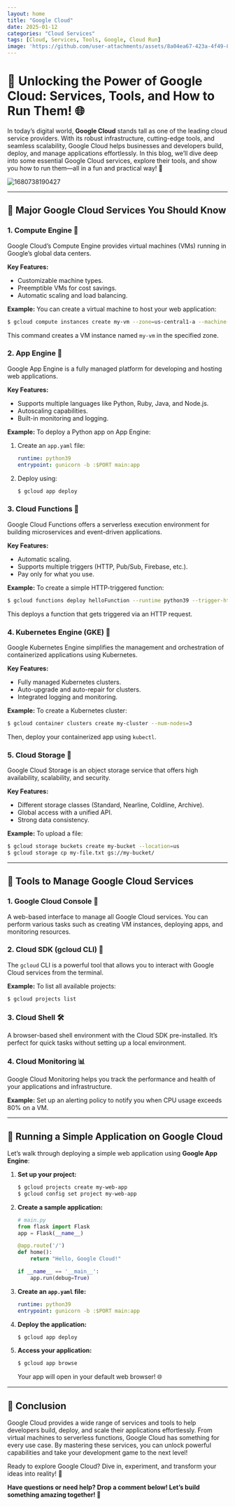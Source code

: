 ```yaml
---
layout: home
title: "Google Cloud"
date: 2025-01-12
categories: "Cloud Services"
tags: [Cloud, Services, Tools, Google, Cloud Run]
image: 'https://github.com/user-attachments/assets/8a04ea67-423a-4f49-865d-d5e30d738413'
---
```


# 🚀 Unlocking the Power of Google Cloud: Services, Tools, and How to Run Them! 🌐

In today’s digital world, **Google Cloud** stands tall as one of the leading cloud service providers. With its robust infrastructure, cutting-edge tools, and seamless scalability, Google Cloud helps businesses and developers build, deploy, and manage applications effortlessly. In this blog, we’ll dive deep into some essential Google Cloud services, explore their tools, and show you how to run them—all in a fun and practical way! 🙌

![1680738190427](https://github.com/user-attachments/assets/8a04ea67-423a-4f49-865d-d5e30d738413)

---

## 🚀 Major Google Cloud Services You Should Know

### 1. **Compute Engine** 🧻
Google Cloud’s Compute Engine provides virtual machines (VMs) running in Google’s global data centers.

**Key Features:**
- Customizable machine types.
- Preemptible VMs for cost savings.
- Automatic scaling and load balancing.

**Example:**
You can create a virtual machine to host your web application:
```bash
$ gcloud compute instances create my-vm --zone=us-central1-a --machine-type=e2-medium
```
This command creates a VM instance named `my-vm` in the specified zone.

### 2. **App Engine** 📣
Google App Engine is a fully managed platform for developing and hosting web applications.

**Key Features:**
- Supports multiple languages like Python, Ruby, Java, and Node.js.
- Autoscaling capabilities.
- Built-in monitoring and logging.

**Example:**
To deploy a Python app on App Engine:
1. Create an `app.yaml` file:
   ```yaml
   runtime: python39
   entrypoint: gunicorn -b :$PORT main:app
   ```
2. Deploy using:
   ```bash
   $ gcloud app deploy
   ```

### 3. **Cloud Functions** 🧠
Google Cloud Functions offers a serverless execution environment for building microservices and event-driven applications.

**Key Features:**
- Automatic scaling.
- Supports multiple triggers (HTTP, Pub/Sub, Firebase, etc.).
- Pay only for what you use.

**Example:**
To create a simple HTTP-triggered function:
```bash
$ gcloud functions deploy helloFunction --runtime python39 --trigger-http --allow-unauthenticated
```
This deploys a function that gets triggered via an HTTP request.

### 4. **Kubernetes Engine (GKE)** 🚢
Google Kubernetes Engine simplifies the management and orchestration of containerized applications using Kubernetes.

**Key Features:**
- Fully managed Kubernetes clusters.
- Auto-upgrade and auto-repair for clusters.
- Integrated logging and monitoring.

**Example:**
To create a Kubernetes cluster:
```bash
$ gcloud container clusters create my-cluster --num-nodes=3
```
Then, deploy your containerized app using `kubectl`.

### 5. **Cloud Storage** 🏦
Google Cloud Storage is an object storage service that offers high availability, scalability, and security.

**Key Features:**
- Different storage classes (Standard, Nearline, Coldline, Archive).
- Global access with a unified API.
- Strong data consistency.

**Example:**
To upload a file:
```bash
$ gcloud storage buckets create my-bucket --location=us
$ gcloud storage cp my-file.txt gs://my-bucket/
```

---

## 🤖 Tools to Manage Google Cloud Services

### 1. **Google Cloud Console** 📏
A web-based interface to manage all Google Cloud services. You can perform various tasks such as creating VM instances, deploying apps, and monitoring resources.

### 2. **Cloud SDK (gcloud CLI)** 📣
The `gcloud` CLI is a powerful tool that allows you to interact with Google Cloud services from the terminal.

**Example:**
To list all available projects:
```bash
$ gcloud projects list
```

### 3. **Cloud Shell** 🛠️
A browser-based shell environment with the Cloud SDK pre-installed. It’s perfect for quick tasks without setting up a local environment.

### 4. **Cloud Monitoring** 📊
Google Cloud Monitoring helps you track the performance and health of your applications and infrastructure.

**Example:**
Set up an alerting policy to notify you when CPU usage exceeds 80% on a VM.

---

## 🚀 Running a Simple Application on Google Cloud

Let’s walk through deploying a simple web application using **Google App Engine**:

1. **Set up your project:**
   ```bash
   $ gcloud projects create my-web-app
   $ gcloud config set project my-web-app
   ```

2. **Create a sample application:**
   ```python
   # main.py
   from flask import Flask
   app = Flask(__name__)

   @app.route('/')
   def home():
       return "Hello, Google Cloud!"

   if __name__ == '__main__':
       app.run(debug=True)
   ```

3. **Create an `app.yaml` file:**
   ```yaml
   runtime: python39
   entrypoint: gunicorn -b :$PORT main:app
   ```

4. **Deploy the application:**
   ```bash
   $ gcloud app deploy
   ```

5. **Access your application:**
   ```bash
   $ gcloud app browse
   ```
   Your app will open in your default web browser! 🌐

---

## 🔄 Conclusion
Google Cloud provides a wide range of services and tools to help developers build, deploy, and scale their applications effortlessly. From virtual machines to serverless functions, Google Cloud has something for every use case. By mastering these services, you can unlock powerful capabilities and take your development game to the next level!

Ready to explore Google Cloud? Dive in, experiment, and transform your ideas into reality! 🌟

**Have questions or need help? Drop a comment below! Let’s build something amazing together! 🥳**

